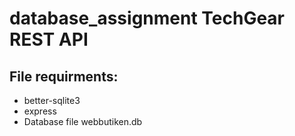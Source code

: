 # database_assignment TechGear REST API

## File requirments: 
* better-sqlite3
* express
* Database file webbutiken.db
